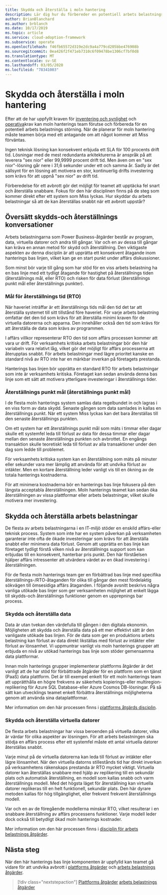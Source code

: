 ```yaml
---
title: Skydda och återställa i moln hantering
description: Lär dig hur du förbereder en potentiell arbets belastnings störning. Den här förberedelsen gör det möjligt för ditt team att upptäcka fel snart och återställa snabbare.
author: BrianBlanchard
ms.author: brblanch
ms.date: 10/17/2019
ms.topic: article
ms.service: cloud-adoption-framework
ms.subservice: operate
ms.openlocfilehash: f46fb65572d319e2dc9a4a779cd205bbe476908b
ms.sourcegitcommit: 0ea426f2f471eb7310c6f09478be1306cf7bf0d8
ms.translationtype: MT
ms.contentlocale: sv-SE
ms.lasthandoff: 03/05/2020
ms.locfileid: "78341003"
---
```

# <a name="protect-and-recover-in-cloud-management"></a>Skydda och återställa i moln hantering

Efter att de har uppfyllt kraven för [inventering och synlighet](./inventory.md) och [operativa](./operational-compliance.md)krav kan moln hanterings team förutse och förbereda för en potentiell arbets belastnings störning. När de planerar för moln hantering måste teamen börja med ett antagande om att något kommer att Miss förväntas.

Ingen teknisk lösning kan konsekvent erbjuda ett SLA för 100 procents drift tid. Lösningar med de mest redundanta arkitekturerna är anspråk på att leverera "sex nior" eller 99,9999 procent drift tid. Men även om en "sex nior"-lösning går nere i 31,6 sekunder under ett och samma år. Sadly är det sällsynt för en lösning att motivera en stor, kontinuerlig drifts investering som krävs för att uppnå "sex nior" av drift tid.

Förberedelse för ett avbrott gör det möjligt för teamet att upptäcka fel snart och återställa snabbare. Fokus för den här disciplinen finns på de steg som kommer direkt efter ett system som Miss lyckas. Hur skyddar du arbets belastningar så att de kan återställas snabbt när ett avbrott uppstår?

## <a name="translate-protection-and-recovery-conversations"></a>Översätt skydds-och återställnings konversationer

Arbets belastningarna som Power Business-åtgärder består av program, data, virtuella datorer och andra till gångar. Var och en av dessa till gångar kan kräva en annan metod för skydd och återställning. Den viktigaste aspekten av denna disciplin är att upprätta ett konsekvent åtagande inom hanterings bas linjen, vilket kan ge en start punkt under affärs diskussioner.

Som minst bör varje till gång som har stöd för en viss arbets belastning ha en bas linje med ett tydligt åtagande för hastighet på återställnings tiden (återställnings mål, eller RTO) och risken för data förlust (återställnings punkt mål eller återställnings punkter).

### <a name="recovery-time-objectives-rto"></a>Mål för återställnings tid (RTO)

När haveriet inträffar är ett återställnings tids mål den tid det tar att återställa systemet till sitt tillstånd före haveriet. För varje arbets belastning omfattar det den tid som krävs för att återställa minimi kraven för de virtuella datorerna och apparna. Den innehåller också den tid som krävs för att återställa de data som krävs av programmen.

I affärs villkor representerar RTO den tid som affärs processen kommer att vara ur drift. För verksamhets kritiska arbets belastningar bör den här variabeln vara relativt låg, vilket gör det möjligt för affärs processerna att återupptas snabbt. För arbets belastningar med lägre prioritet kanske en standard nivå av RTO inte har en märkbar inverkan på företagets prestanda.

Hanterings bas linjen bör upprätta en standard RTO för arbets belastningar som inte är verksamhets kritiska. Företaget kan sedan använda denna bas linje som ett sätt att motivera ytterligare investeringar i återställnings tider.

### <a name="recovery-point-objectives-rpo"></a>Återställnings punkt mål (återställnings punkt mål)

I de flesta moln hanterings system samlas data regelbundet in och lagras i en viss form av data skydd. Senaste gången som data samlades in kallas en återställnings punkt. När ett system Miss lyckas kan det bara återställas till den senaste återställnings punkten.

Om ett system har ett återställnings punkt mål som mäts i timmar eller dagar skulle ett systemfel leda till förlust av data för dessa timmar eller dagar mellan den senaste återställnings punkten och avbrottet. En engångs transaktion skulle teoretiskt leda till förlust av alla transaktioner under den dag som ledde till problemet.

För verksamhets kritiska system kan en återställning som mäts på minuter eller sekunder vara mer lämplig att använda för att undvika förlust av intäkter. Men en kortare återställning leder vanligt vis till en ökning av de totala hanterings kostnaderna.

För att minimera kostnaderna bör en hanterings bas linje fokusera på den längsta acceptabla återställningen. Moln hanterings teamet kan sedan öka återställningen av vissa plattformar eller arbets belastningar, vilket skulle motivera mer investering.

## <a name="protect-and-recover-workloads"></a>Skydda och återställa arbets belastningar

De flesta av arbets belastningarna i en IT-miljö stöder en enskild affärs-eller teknisk process. System som inte har en system påverkan på verksamheten garanterar inte ofta de ökade investeringar som krävs för att återställa snabbt eller minimera data förlust. Genom att upprätta en bas linje kan företaget tydligt förstå vilken nivå av återställnings support som kan erbjudas till en konsekvent, hanterbar pris punkt. Den här förståelsen hjälper affärs intressenter att utvärdera värdet av en ökad investering i återställningen.

För de flesta moln hanterings team ger en förbättrad bas linje med specifika återställnings-/RTO-åtaganden för olika till gångar den mest fördelaktig sökvägen till ömsesidiga affärs åtaganden. I följande avsnitt beskrivs några vanliga utökade bas linjer som ger verksamheten möjlighet att enkelt lägga till skydds-och återställnings funktioner genom en upprepnings bar process.

### <a name="protect-and-recover-data"></a>Skydda och återställa data

Data är utan tvekan den värdefulla till gången i den digitala ekonomin. Möjligheten att skydda och återställa data på ett mer effektivt sätt är den vanligaste utökade bas linjen. För de data som ger en produktions arbets belastning kan förlust av data direkt likställas med förlust av intäkter eller förlust av lönsamhet. Vi uppmuntrar vanligt vis moln hanterings grupper att erbjuda en nivå av utökad hanterings bas linje som stöder gemensamma data plattformar.

Innan moln hanterings grupper implementerar plattforms åtgärder är det vanligt att de har stöd för förbättrade åtgärder för en plattform som en tjänst (PaaS) data plattform. Det är till exempel enkelt för ett moln hanterings team att upprätthålla en högre frekvens av säkerhets kopierings-eller multiregion-replikering för Azure SQL Database-eller Azure Cosmos DB-lösningar. På så sätt kan utvecklings teamet enkelt förbättra återställnings möjligheterna genom att använda sina dataplattformar.

Mer information om den här processen finns i [plattforms åtgärds disciplin](./platform.md).

### <a name="protect-and-recover-vms"></a>Skydda och återställa virtuella datorer

De flesta arbets belastningar har vissa beroenden på virtuella datorer, vilka är värdar för olika aspekter av lösningen. För att arbets belastningen ska stödja en affärs process efter ett systemfel måste ett antal virtuella datorer återställas snabbt.

Varje minut på de virtuella datorerna kan leda till förlust av intäkter eller lägre lönsamhet. När den virtuella datorns stillestånds tid har direkt inverkan på verksamhetens räkenskaps prestanda är RTO mycket viktigt. Virtuella datorer kan återställas snabbare med hjälp av replikering till en sekundär plats och automatisk återställning, en modell som kallas snabb och varm återställnings modell. Med det högsta läget för återställning kan virtuella datorer replikeras till en helt funktionell, sekundär plats. Den här dyrare metoden kallas för hög tillgänglighet, eller frekvent frekvent återställnings modell.

Var och en av de föregående modellerna minskar RTO, vilket resulterar i en snabbare återställning av affärs processens funktioner. Varje modell leder dock också till betydligt ökad moln hanterings kostnader.

Mer information om den här processen finns i [disciplin för arbets belastnings åtgärder](./workload.md).

## <a name="next-steps"></a>Nästa steg

När den här hanterings bas linje komponenten är uppfylld kan teamet gå vidare för att undvika avbrott i [plattforms åtgärder](./platform.md) och [arbets belastnings åtgärder](./workload.md).

> [!div class="nextstepaction"]
> [Plattforms åtgärder](./platform.md)
> [arbets belastnings åtgärder](./workload.md)
